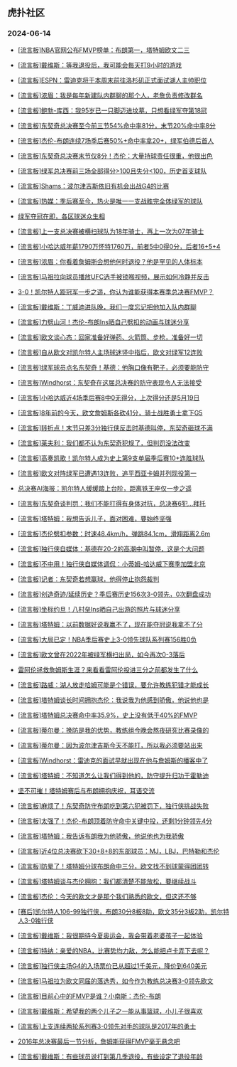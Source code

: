 ## 虎扑社区 
### 2024-06-14

+ [[流言板]NBA官网公布FMVP榜单：布朗第一，塔特姆欧文二三](https://bbs.hupu.com/626800760.html)

+ [[流言板]戴维斯：等我退役后，我可能会每天打9小时的游戏](https://bbs.hupu.com/626799144.html)

+ [[流言板]ESPN：雷迪克将于本周末前往洛杉矶正式面试湖人主帅职位](https://bbs.hupu.com/626799370.html)

+ [[流言板]浓眉：我是每年新建队内群聊的那个人，老詹负责修改群名](https://bbs.hupu.com/626798394.html)

+ [[流言板]鲍勃-库西：我95岁已一只脚迈进坟墓，只想看绿军夺第18冠](https://bbs.hupu.com/626797418.html)

+ [[流言板]东契奇总决赛至今前三节54%命中率81分，末节20%命中率8分](https://bbs.hupu.com/626800008.html)

+ [[流言板]杰伦-布朗连续7场季后赛50%+命中率拿20+，绿军伯德后首人](https://bbs.hupu.com/626797119.html)

+ [[流言板]东契奇总决赛末节仅8分！杰伦：大量持球责任很重，他很出色](https://bbs.hupu.com/626799473.html)

+ [[流言板]绿军总决赛前三场全部得分>100且失分<100，历史首支球队](https://bbs.hupu.com/626800333.html)

+ [[流言板]Shams：波尔津吉斯依旧有机会出战G4的比赛](https://bbs.hupu.com/626800686.html)

+ [[流言板]热媒：季后赛至今，热火是唯一一支战胜完全体绿军的球队](https://bbs.hupu.com/626795360.html)

+ [绿军夺冠在即，各区球迷众生相](https://bbs.hupu.com/626794939.html)

+ [[流言板]上一支总决赛被横扫球队为18年骑士，再上一次为07年骑士](https://bbs.hupu.com/626795094.html)

+ [[流言板]小哈达威年薪1790万怀特1760万，前者5中0得0分，后者16+5+4](https://bbs.hupu.com/626796451.html)

+ [[流言板]浓眉：你看着詹姆斯会想他何时退役？他是罕见的人体标本](https://bbs.hupu.com/626796815.html)

+ [[流言板]马祖拉向球员播放UFC选手被锁喉视频，展示如何冷静并反击](https://bbs.hupu.com/626794782.html)

+ [3-0！凯尔特人距冠军一步之遥，你认为谁能获得本赛季总决赛FMVP？](https://bbs.hupu.com/626794704.html)

+ [[流言板]戴维斯：丁威迪进队晚，我们一度忘记把他加入队内群聊](https://bbs.hupu.com/626798672.html)

+ [[流言板]力劈山河！杰伦-布朗Ins晒自己劈扣的动画与球迷分享](https://bbs.hupu.com/626799825.html)

+ [[流言板]欧文谈心态：回家准备好弹药、火箭筒、步枪，准备好一切](https://bbs.hupu.com/626794421.html)

+ [[流言板]自从欧文对凯尔特人主场球迷竖中指后，欧文对绿军12连败](https://bbs.hupu.com/626794229.html)

+ [[流言板]绿军球员点名东契奇！基德：他胸口像有靶子，必须要能防守](https://bbs.hupu.com/626792864.html)

+ [[流言板]Windhorst：东契奇在这届总决赛的防守表现令人无法接受](https://bbs.hupu.com/626793733.html)

+ [[流言板]小哈达威近4场季后赛8中0无得分，上次得分还是5月19日](https://bbs.hupu.com/626797066.html)

+ [[流言板]8年前的今天，欧文詹姆斯各砍41分，骑士战胜勇士拿下G5](https://bbs.hupu.com/626800930.html)

+ [[流言板]转折点！末节只差3分独行侠反击时基德叫停，东契奇砸球不满](https://bbs.hupu.com/626791975.html)

+ [[流言板]莱夫利：我们都不认为东契奇犯规了，但判罚没法改变](https://bbs.hupu.com/626799242.html)

+ [[流言板]高奏凯歌！凯尔特人成为史上第9支单届季后赛10+连胜球队](https://bbs.hupu.com/626794253.html)

+ [[流言板]欧文对阵绿军已遭遇13连败，追平西亚卡姆并列现役第一](https://bbs.hupu.com/626794163.html)

+ [总决赛AI海报：凯尔特人缓缓踏上台阶，距离铁王座仅一步之遥](https://bbs.hupu.com/626794856.html)

+ [[流言板]东契奇谈判罚：我们不能打得有身体对抗，总决赛6犯...拜托](https://bbs.hupu.com/626791547.html)

+ [[流言板]塔特姆：我想告诉儿子，面对困难，要始终坚强](https://bbs.hupu.com/626792956.html)

+ [[流言板]杰伦劈扣参数：时速48.4km/h，弹跳84.1cm，滑翔距离2.6m](https://bbs.hupu.com/626792943.html)

+ [[流言板]独行侠自媒体：基德在20-2的高潮中叫暂停，这是个大问题](https://bbs.hupu.com/626792410.html)

+ [[流言板]不中用！独行侠自媒体调侃：小蒂姆-哈达威下赛季加盟北京](https://bbs.hupu.com/626791773.html)

+ [[流言板]记者：东契奇若想赢球，他得停止抱怨裁判](https://bbs.hupu.com/626793076.html)

+ [[流言板]创造奇迹/延续历史？季后赛历史156次3-0领先，0次翻盘成功](https://bbs.hupu.com/626790061.html)

+ [[流言板]坐标约旦！八村垒Ins晒自己出游的照片与球迷分享](https://bbs.hupu.com/626799869.html)

+ [[流言板]塔特姆：以前数据好说我赢不了，现在能夺冠说我拿不了分](https://bbs.hupu.com/626791739.html)

+ [[流言板]大局已定！NBA季后赛史上3-0领先球队系列赛156胜0负](https://bbs.hupu.com/626792318.html)

+ [[流言板]欧文曾在2022年被绿军横扫出局，如今再次0-3落后](https://bbs.hupu.com/626792244.html)

+ [雷阿伦拯救詹姆斯生涯？来看看雷阿伦投进三分之前都发生了什么](https://bbs.hupu.com/626791871.html)

+ [[流言板]路威：湖人放走哈姆可能是个错误，要允许教练犯错才能成长](https://bbs.hupu.com/626796806.html)

+ [[流言板]塔特姆谈长时间拥抱杰伦：我说我为他感到骄傲，他说他也是](https://bbs.hupu.com/626791595.html)

+ [[流言板]塔特姆总决赛命中率35.9%，史上没有低于40%的FMVP](https://bbs.hupu.com/626791672.html)

+ [[流言板]蒂尔曼：换防是我的优势，教练组今晚会熬夜研究比赛录像的](https://bbs.hupu.com/626799236.html)

+ [[流言板]蒂尔曼：因为波尔津吉斯今天不能打，所以我必须要站出来](https://bbs.hupu.com/626798070.html)

+ [[流言板]Windhorst：雷迪克的面试早就出现在他与詹姆斯的播客中了](https://bbs.hupu.com/626800486.html)

+ [[流言板]塔特姆：不知道怎么让我们得到他的，防守提升归功于霍勒迪](https://bbs.hupu.com/626792124.html)

+ [坚不可摧！塔特姆赛后与布朗拥抱庆祝，耳语交流](https://bbs.hupu.com/626793554.html)

+ [[流言板]麻烦了！东契奇防守布朗吃到第六犯被罚下，独行侠挑战失败](https://bbs.hupu.com/626789665.html)

+ [[流言板]太强了！杰伦-布朗顶着防守命中关键中投，还剩1分钟领先4分](https://bbs.hupu.com/626789847.html)

+ [[流言板]塔特姆：我告诉布朗我为他骄傲，他说他也为我骄傲](https://bbs.hupu.com/626792884.html)

+ [[流言板]近4位总决赛砍下30+8+8的东部球员：MJ，LBJ，巴特勒和杰伦](https://bbs.hupu.com/626790937.html)

+ [[流言板]防晕了！塔特姆分球布朗命中三分，欧文找不到球蒙得团团转](https://bbs.hupu.com/626789112.html)

+ [[流言板]塔特姆谈与杰伦拥抱：我们都清楚不能放松，要继续战斗](https://bbs.hupu.com/626797280.html)

+ [[流言板]杰伦：今天的欧文才是那个我们熟悉的欧文，但这还不够](https://bbs.hupu.com/626790450.html)

+ [[赛后]凯尔特人106-99独行侠，布朗30分8板8助，欧文35分3板2助，凯尔特人3-0独行侠](https://bbs.hupu.com/626790038.html)

+ [[流言板]戴维斯：我很期待今夏奥运会，我会带着老婆孩子一起体验](https://bbs.hupu.com/626796340.html)

+ [[流言板]特纳：亲爱的NBA，比赛势均力敌，怎么能把卢卡弄下去呢？](https://bbs.hupu.com/626789888.html)

+ [[流言板]独行侠主场G4的入场票价已从超过1千美元，降价到640美元](https://bbs.hupu.com/626801101.html)

+ [[流言板]马祖拉为欧文同届的落选秀，如今作为教练总决赛3-0领先欧文](https://bbs.hupu.com/626801397.html)

+ [[流言板]目前心中的FMVP是谁？小南斯：杰伦-布朗](https://bbs.hupu.com/626800849.html)

+ [[流言板]戴维斯：希望我的两个儿子之一能从事篮球，小儿子很喜欢](https://bbs.hupu.com/626798984.html)

+ [[流言板]上支连续两轮系列赛3-0领先对手的球队是2017年的勇士](https://bbs.hupu.com/626801490.html)

+ [2016年总决赛最后一节分析，詹姆斯获得FMVP毫无悬念吧](https://bbs.hupu.com/626791989.html)

+ [[流言板]戴维斯：有些球员说打到第几季退役，有些设定了退役年龄](https://bbs.hupu.com/626797282.html)

